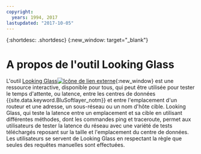```yaml
---
copyright:
  years: 1994, 2017
lastupdated: "2017-10-05"
---
```


{:shortdesc: .shortdesc}
{:new_window: target="_blank"}

# A propos de l'outil Looking Glass

L'outil [Looking Glass![Icône de lien externe](../../icons/launch-glyph.svg "Icône de lien externe")](http://lg.softlayer.com/){:new_window} est une ressource interactive, disponible pour tous, qui peut être utilisée pour tester le temps d'attente, ou latence, entre les centres de données {{site.data.keyword.BluSoftlayer_notm}} et entre l'emplacement d'un routeur et une adresse, un sous-réseau ou un nom d'hôte cible. Looking Glass, qui teste la latence entre un emplacement et sa cible en utilisant différentes méthodes, dont les commandes ping et traceroute, permet aux utilisateurs de tester la latence du réseau avec une variété de tests téléchargés reposant sur la taille et l'emplacement du centre de données. Les utilisateurs se servent de Looking Glass en respectant la règle que seules des requêtes manuelles sont effectuées.
